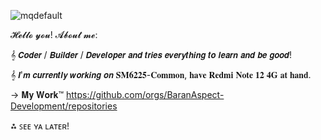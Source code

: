 ![mqdefault](https://github.com/AspectPower/AspectPower/assets/95100392/8f5b80c5-59af-4056-9b81-670315d2b3f6)

𝓗𝓮𝓵𝓵𝓸 𝔂𝓸𝓾! 𝓐𝓫𝓸𝓾𝓽 𝓶𝓮:

𝄞 𝘾𝙤𝙙𝙚𝙧 / 𝘽𝙪𝙞𝙡𝙙𝙚𝙧 / 𝘿𝙚𝙫𝙚𝙡𝙤𝙥𝙚𝙧 𝙖𝙣𝙙 𝙩𝙧𝙞𝙚𝙨 𝙚𝙫𝙚𝙧𝙮𝙩𝙝𝙞𝙣𝙜 𝙩𝙤 𝙡𝙚𝙖𝙧𝙣 𝙖𝙣𝙙 𝙗𝙚 𝙜𝙤𝙤𝙙!

𝄞 𝙄'𝙢 𝙘𝙪𝙧𝙧𝙚𝙣𝙩𝙡𝙮 𝙬𝙤𝙧𝙠𝙞𝙣𝙜 𝙤𝙣 𝐒𝐌𝟔𝟐𝟐𝟓-𝐂𝐨𝐦𝐦𝐨𝐧, 𝐡𝐚𝐯𝐞 𝐑𝐞𝐝𝐦𝐢 𝐍𝐨𝐭𝐞 𝟏𝟐 𝟒𝐆 𝐚𝐭 𝐡𝐚𝐧𝐝.

→ 𝐌𝐲 𝐖𝐨𝐫𝐤™ https://github.com/orgs/BaranAspect-Development/repositories

⁂ ꜱᴇᴇ ʏᴀ ʟᴀᴛᴇʀ!
